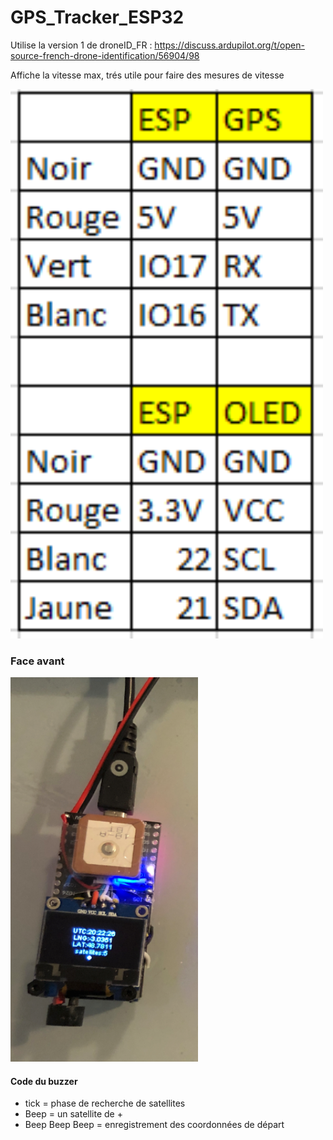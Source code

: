 # GPS_Tracker_ESP32

Utilise la version 1 de droneID_FR : https://discuss.ardupilot.org/t/open-source-french-drone-identification/56904/98

Affiche la vitesse max, trés utile pour faire des mesures de vitesse

<img src="cablage.PNG" width = "500">

### Face avant 

<img src="Capture.PNG" width = "300">



#### Code du buzzer

* tick = phase de recherche de satellites
* Beep = un satellite de +
* Beep Beep Beep = enregistrement des coordonnées de départ
